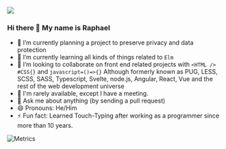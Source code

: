![](https://visitor-badge.laobi.icu/badge?page_id=raphael-brand)

### Hi there 👋 My name is Raphael

- 🔭 I’m currently planning a project to preserve privacy and data protection
- 🌱 I’m currently learning all kinds of things related to ``Elm``
- 👯 I’m looking to collaborate on front end related projects with ``<HTML />`` ``#CSS{}`` and ``javascript=()=>{}`` 
     Although formerly known as PUG, LESS, SCSS, SASS, Typescript, Svelte, node.js, Angular, React, Vue and the rest of the web development universe
- 🤔 I'm rarely available, except I have a meeting.
- 💬 Ask me about anything (by sending a pull request)
- 😄 Pronouns: He/Him
- ⚡ Fun fact: Learned Touch-Typing after working as a programmer since more than 10 years.

![Metrics](https://metrics.lecoq.io/raphael-brand)
 
